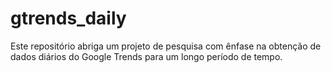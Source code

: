# gtrends_daily
Este repositório abriga um projeto de pesquisa com ênfase na obtenção de dados diários do Google Trends para um longo período de tempo.
